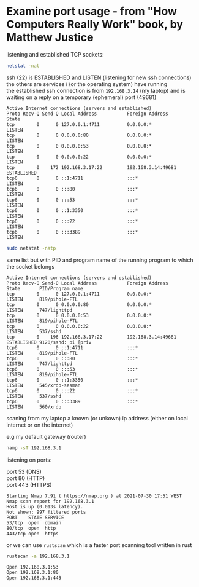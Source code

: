# Examine port usage - from "How Computers Really Work" book, by Matthew Justice

listening and established TCP sockets:

```bash
netstat -nat
```

ssh (22) is ESTABLISHED and LISTEN (listening for new ssh connections)  
the others are services i (or the operating system) have running  
the established ssh connection is from `192.168.3.14` (my laptop) and is waiting on a reply on a temporary (ephemeral) port (49681)

```
Active Internet connections (servers and established)
Proto Recv-Q Send-Q Local Address           Foreign Address         State
tcp        0      0 127.0.0.1:4711          0.0.0.0:*               LISTEN
tcp        0      0 0.0.0.0:80              0.0.0.0:*               LISTEN
tcp        0      0 0.0.0.0:53              0.0.0.0:*               LISTEN
tcp        0      0 0.0.0.0:22              0.0.0.0:*               LISTEN
tcp        0    172 192.168.3.17:22         192.168.3.14:49681      ESTABLISHED
tcp6       0      0 ::1:4711                :::*                    LISTEN
tcp6       0      0 :::80                   :::*                    LISTEN
tcp6       0      0 :::53                   :::*                    LISTEN
tcp6       0      0 ::1:3350                :::*                    LISTEN
tcp6       0      0 :::22                   :::*                    LISTEN
tcp6       0      0 :::3389                 :::*                    LISTEN
```

```bash
sudo netstat -natp
```

same list but with PID and program name of the running program to which the socket belongs

```
Active Internet connections (servers and established)
Proto Recv-Q Send-Q Local Address           Foreign Address         State       PID/Program name
tcp        0      0 127.0.0.1:4711          0.0.0.0:*               LISTEN      819/pihole-FTL
tcp        0      0 0.0.0.0:80              0.0.0.0:*               LISTEN      747/lighttpd
tcp        0      0 0.0.0.0:53              0.0.0.0:*               LISTEN      819/pihole-FTL
tcp        0      0 0.0.0.0:22              0.0.0.0:*               LISTEN      537/sshd
tcp        0    196 192.168.3.17:22         192.168.3.14:49681      ESTABLISHED 9120/sshd: pi [priv
tcp6       0      0 ::1:4711                :::*                    LISTEN      819/pihole-FTL
tcp6       0      0 :::80                   :::*                    LISTEN      747/lighttpd
tcp6       0      0 :::53                   :::*                    LISTEN      819/pihole-FTL
tcp6       0      0 ::1:3350                :::*                    LISTEN      545/xrdp-sesman
tcp6       0      0 :::22                   :::*                    LISTEN      537/sshd
tcp6       0      0 :::3389                 :::*                    LISTEN      560/xrdp
```

scaning from my laptop a known (or unkown) ip address (either on local internet or on the internet)

e.g my default gateway (router)

```bash
namp -sT 192.168.3.1
```

listening on ports:

port 53 (DNS)  
port 80 (HTTP)  
port 443 (HTTPS)

```
Starting Nmap 7.91 ( https://nmap.org ) at 2021-07-30 17:51 WEST
Nmap scan report for 192.168.3.1
Host is up (0.013s latency).
Not shown: 997 filtered ports
PORT    STATE SERVICE
53/tcp  open  domain
80/tcp  open  http
443/tcp open  https
```

or we can use `rustscan` which is a faster port scanning tool written in rust

```bash
rustscan -a 192.168.3.1
```

```
Open 192.168.3.1:53
Open 192.168.3.1:80
Open 192.168.3.1:443
```
